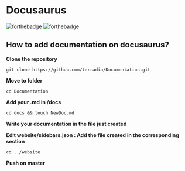 # Docusaurus 

![forthebadge](https://forthebadge.com/images/badges/made-with-javascript.svg)
![forthebadge](https://forthebadge.com/images/badges/gluten-free.svg)

## How to add documentation on docusaurus? 

**Clone the repository**

`git clone https://github.com/terradia/Documentation.git`

**Move to folder** 

`cd Documentation`

**Add your .md in /docs**

`cd docs && touch NewDoc.md`

**Write your documentation in the file just created**

**Edit website/sidebars.json : Add the file created in the corresponding section**

`cd ../website`

**Push on master**

